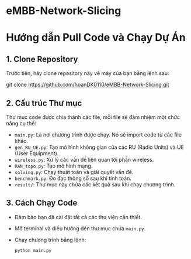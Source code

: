 # eMBB-Network-Slicing
# Hướng dẫn Pull Code và Chạy Dự Án

## 1. Clone Repository

Trước tiên, hãy clone repository này về máy của bạn bằng lệnh sau:

git clone https://github.com/hoanDK0110/eMBB-Network-Slicing.git

## 2. Cấu trúc Thư mục

Thư mục code được chia thành các file, mỗi file sẽ đảm nhiệm một chức năng cụ thể:

- `main.py`: Là nơi chương trình được chạy. Nó sẽ import code từ các file khác.
- `gen_RU_UE.py`: Tạo mô hình không gian của các RU (Radio Units) và UE (User Equipment).
- `wireless.py`: Xử lý các vấn đề liên quan tới phần wireless.
- `RAN_topo.py`: Tạo mô hình mạng.
- `solving.py`: Chạy thuật toán và giải quyết vấn đề.
- `benchmark.py`: Đo đạc thông số sau khi tính toán.
- `result/`: Thư mục này chứa các kết quả sau khi chạy chương trình.

## 3. Cách Chạy Code

- Đảm bảo bạn đã cài đặt tất cả các thư viện cần thiết.
- Mở terminal và điều hướng đến thư mục chứa `main.py`.
- Chạy chương trình bằng lệnh:

   ```bash
   python main.py
